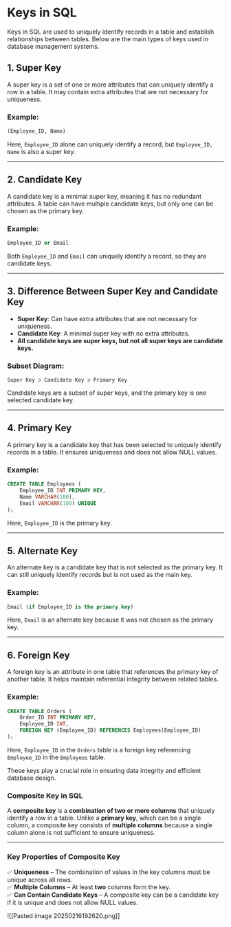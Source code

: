 # **Keys in SQL**

Keys in SQL are used to uniquely identify records in a table and establish relationships between tables. Below are the main types of keys used in database management systems.

## **1. Super Key**

A super key is a set of one or more attributes that can uniquely identify a row in a table. It may contain extra attributes that are not necessary for uniqueness.

### **Example:**

```sql
(Employee_ID, Name)
```

Here, `Employee_ID` alone can uniquely identify a record, but `Employee_ID, Name` is also a super key.

---
 
## **2. Candidate Key**

A candidate key is a minimal super key, meaning it has no redundant attributes. A table can have multiple candidate keys, but only one can be chosen as the primary key.

### **Example:**

```sql
Employee_ID or Email
```

Both `Employee_ID` and `Email` can uniquely identify a record, so they are candidate keys.

---

## **3. Difference Between Super Key and Candidate Key**

- **Super Key**: Can have extra attributes that are not necessary for uniqueness.
- **Candidate Key**: A minimal super key with no extra attributes.
- **All candidate keys are super keys, but not all super keys are candidate keys.**

### **Subset Diagram:**

```
Super Key ⊃ Candidate Key ⊃ Primary Key
```

Candidate keys are a subset of super keys, and the primary key is one selected candidate key.

---

## **4. Primary Key**

A primary key is a candidate key that has been selected to uniquely identify records in a table. It ensures uniqueness and does not allow NULL values.

### **Example:**

```sql
CREATE TABLE Employees (
    Employee_ID INT PRIMARY KEY,
    Name VARCHAR(100),
    Email VARCHAR(100) UNIQUE
);
```

Here, `Employee_ID` is the primary key.

---

## **5. Alternate Key**

An alternate key is a candidate key that is not selected as the primary key. It can still uniquely identify records but is not used as the main key.

### **Example:**

```sql
Email (if Employee_ID is the primary key)
```

Here, `Email` is an alternate key because it was not chosen as the primary key.

---

## **6. Foreign Key**

A foreign key is an attribute in one table that references the primary key of another table. It helps maintain referential integrity between related tables.

### **Example:**

```sql
CREATE TABLE Orders (
    Order_ID INT PRIMARY KEY,
    Employee_ID INT,
    FOREIGN KEY (Employee_ID) REFERENCES Employees(Employee_ID)
);
```

Here, `Employee_ID` in the `Orders` table is a foreign key referencing `Employee_ID` in the `Employees` table.

These keys play a crucial role in ensuring data integrity and efficient database design.


### **Composite Key in SQL**

A **composite key** is a **combination of two or more columns** that uniquely identify a row in a table. Unlike a **primary key**, which can be a single column, a composite key consists of **multiple columns** because a single column alone is not sufficient to ensure uniqueness.

---

### **Key Properties of Composite Key**

✅ **Uniqueness** – The combination of values in the key columns must be unique across all rows.  
✅ **Multiple Columns** – At least **two** columns form the key.  
✅ **Can Contain Candidate Keys** – A composite key can be a candidate key if it is unique and does not allow NULL values.

![[Pasted image 20250216192620.png]]


